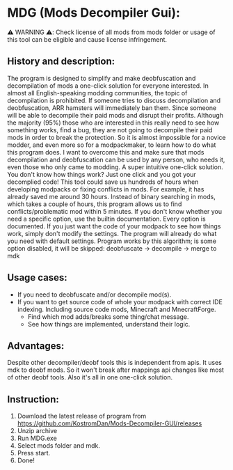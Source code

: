# MDG (Mods Decompiler Gui):

⚠️ WARNING ⚠️: Check license of all mods from mods folder or usage of this tool can be eligible and cause license
infringement.

## History and description:
The program is designed to simplify and make deobfuscation and decompilation of mods a one-click solution for everyone interested.
In almost all English-speaking modding communities, the topic of decompilation is prohibited. If someone tries to discuss decompilation and deobfuscation, ARR hamsters will immediately ban them. Since someone will be able to decompile their paid mods and disrupt their profits. Although the majority (95%) those who are interested in this really need to see how something works, find a bug, they are not going to decompile their paid mods in order to break the protection. So it is almost impossible for a novice modder, and even more so for a modpackmaker, to learn how to do what this program does. I want to overcome this and make sure that mods decompilation and deobfuscation can be used by any person, who needs it, even those who only came to modding. A super intuitive one-click solution. You don't know how things work? Just one click and you got your decomplied code!
This tool could save us hundreds of hours when developing modpacks or fixing conflicts in mods. For example, it has already saved me around 30 hours. Instead of binary searching in mods, which takes a couple of hours, this program allows us to find conflicts/problematic mod within 5 minutes.
If you don't know whether you need a specific option, use the builtin documentation. Every option is documented.
If you just want the code of your modpack to see how things work, simply don't modify the settings. The program will already do what you need with default settings.
Program works by this algorithm; is some option disabled, it will be skipped: 
deobfuscate -> decompile -> merge to mdk

## Usage cases:
* If you need to deobfuscate and/or decompile mod(s).
* If you want to get source code of whole your modpack with correct IDE indexing. Including source code mods, Minecraft and MnecraftForge.
  * Find which mod adds/breaks some thing/chat message.
  * See how things are implemented, understand their logic.

## Advantages:
Despite other decompiler/deobf tools this is independent from apis. It uses mdk to deobf mods. So it won't break after
mappings api changes like most of other deobf tools. Also it's all in one one-click solution. 

## Instruction:
1. Download the latest release of program from https://github.com/KostromDan/Mods-Decompiler-GUI/releases
2. Unzip archive
2. Run MDG.exe
3. Select mods folder and mdk.
4. Press start.
5. Done!
